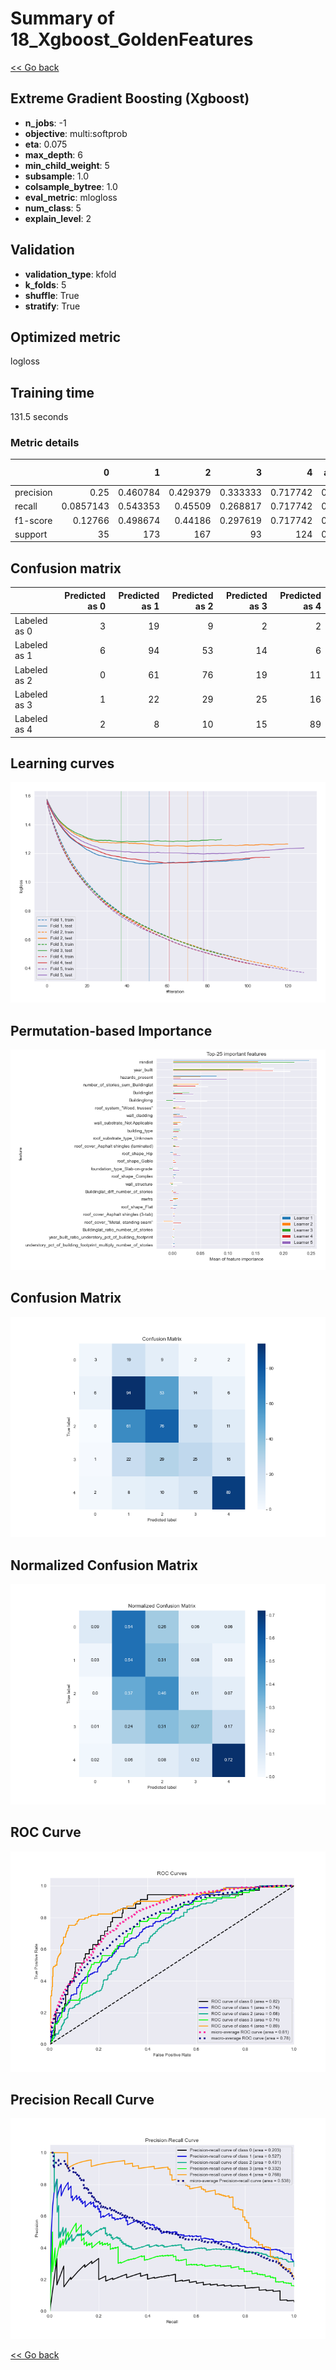 # Summary of 18_Xgboost_GoldenFeatures

[<< Go back](../README.md)


## Extreme Gradient Boosting (Xgboost)
- **n_jobs**: -1
- **objective**: multi:softprob
- **eta**: 0.075
- **max_depth**: 6
- **min_child_weight**: 5
- **subsample**: 1.0
- **colsample_bytree**: 1.0
- **eval_metric**: mlogloss
- **num_class**: 5
- **explain_level**: 2

## Validation
 - **validation_type**: kfold
 - **k_folds**: 5
 - **shuffle**: True
 - **stratify**: True

## Optimized metric
logloss

## Training time

131.5 seconds

### Metric details
|           |          0 |          1 |          2 |         3 |          4 |   accuracy |   macro avg |   weighted avg |   logloss |
|:----------|-----------:|-----------:|-----------:|----------:|-----------:|-----------:|------------:|---------------:|----------:|
| precision |  0.25      |   0.460784 |   0.429379 |  0.333333 |   0.717742 |   0.484797 |    0.438248 |       0.473263 |   1.19632 |
| recall    |  0.0857143 |   0.543353 |   0.45509  |  0.268817 |   0.717742 |   0.484797 |    0.414143 |       0.484797 |   1.19632 |
| f1-score  |  0.12766   |   0.498674 |   0.44186  |  0.297619 |   0.717742 |   0.484797 |    0.416711 |       0.475013 |   1.19632 |
| support   | 35         | 173        | 167        | 93        | 124        |   0.484797 |  592        |     592        |   1.19632 |


## Confusion matrix
|              |   Predicted as 0 |   Predicted as 1 |   Predicted as 2 |   Predicted as 3 |   Predicted as 4 |
|:-------------|-----------------:|-----------------:|-----------------:|-----------------:|-----------------:|
| Labeled as 0 |                3 |               19 |                9 |                2 |                2 |
| Labeled as 1 |                6 |               94 |               53 |               14 |                6 |
| Labeled as 2 |                0 |               61 |               76 |               19 |               11 |
| Labeled as 3 |                1 |               22 |               29 |               25 |               16 |
| Labeled as 4 |                2 |                8 |               10 |               15 |               89 |

## Learning curves
![Learning curves](learning_curves.png)

## Permutation-based Importance
![Permutation-based Importance](permutation_importance.png)
## Confusion Matrix

![Confusion Matrix](confusion_matrix.png)


## Normalized Confusion Matrix

![Normalized Confusion Matrix](confusion_matrix_normalized.png)


## ROC Curve

![ROC Curve](roc_curve.png)


## Precision Recall Curve

![Precision Recall Curve](precision_recall_curve.png)



[<< Go back](../README.md)
